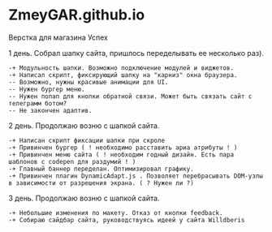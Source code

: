 # ZmeyGAR.github.io

Верстка для магазина Успех

1 день. Собрал шапку сайта, пришлось переделывать ее несколько раз). 

    -+ Модульность шапки. Возможно подключение модулей и виджетов.
    -+ Написал скрипт, фиксирующий шапку на "карниз" окна браузера.
    -- Возможно, нужны красивые анимации для UI.
    -- Нужен бургер меню.
    -- Нужен попап для кнопки обратной связи. Может быть связать сайт с телеграмм ботом?
    -- Не закончен адаптив.

2 день. Продолжаю возню с шапкой сайта. 

    -+ Написан скрипт фиксации шапки при скроле
    -+ Привинчен бургер ( ! необходимо расставить ариа атрибуты ! )
    -+ Привинчен меню сайта ( ! необходим годный дизайн. Есть пара шаблонов с codepen для раздумий ! )
    -+ Главный баннер переделан. Оптимизировал графику. 
    -+ Привинчен плагин DynamicAdapt.js . Позволяет перебрасывать DOM-узлы в зависимости от разрешения экрана. ( ? Нужен ли ?)

3 день. Продолжаю возню с шапкой сайта.

    -+ Небольшие изменения по макету. Отказ от кнопки feedback. 
    -+ Собираю сайдбар сайта, руководствуясь идеей у сайта Willdberis